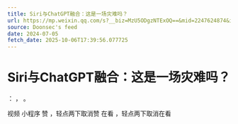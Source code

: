 ```yaml
---
title: Siri与ChatGPT融合：这是一场灾难吗？
url: https://mp.weixin.qq.com/s?__biz=MzU5ODgzNTExOQ==&mid=2247624874&idx=1&sn=3494c3c4339c1361c662b31ba2d4caef
source: Doonsec's feed
date: 2024-07-05
fetch_date: 2025-10-06T17:39:56.077725
---
```


# Siri与ChatGPT融合：这是一场灾难吗？

：
，
。

视频
小程序
赞
，轻点两下取消赞
在看
，轻点两下取消在看